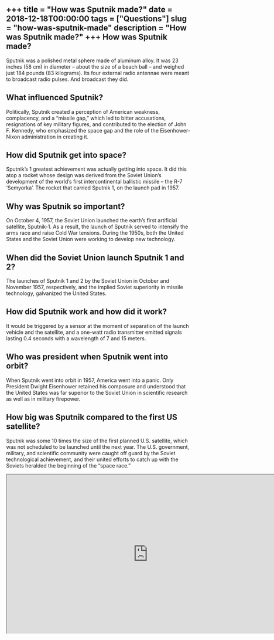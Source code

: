 +++
title = "How was Sputnik made?"
date = 2018-12-18T00:00:00
tags = ["Questions"]
slug = "how-was-sputnik-made"
description = "How was Sputnik made?"
+++
How was Sputnik made?
---------------------

Sputnik was a polished metal sphere made of aluminum alloy. It was 23 inches (58 cm) in diameter – about the size of a beach ball – and weighed just 184 pounds (83 kilograms). Its four external radio antennae were meant to broadcast radio pulses. And broadcast they did.

What influenced Sputnik?
------------------------

Politically, Sputnik created a perception of American weakness, complacency, and a “missile gap,” which led to bitter accusations, resignations of key military figures, and contributed to the election of John F. Kennedy, who emphasized the space gap and the role of the Eisenhower-Nixon administration in creating it.

How did Sputnik get into space?
-------------------------------

Sputnik’s 1 greatest achievement was actually getting into space. It did this atop a rocket whose design was derived from the Soviet Union’s development of the world’s first intercontinental ballistic missile – the R-7 ‘Semyorka’. The rocket that carried Sputnik 1, on the launch pad in 1957.

Why was Sputnik so important?
-----------------------------

On October 4, 1957, the Soviet Union launched the earth’s first artificial satellite, Sputnik-1. As a result, the launch of Sputnik served to intensify the arms race and raise Cold War tensions. During the 1950s, both the United States and the Soviet Union were working to develop new technology.

When did the Soviet Union launch Sputnik 1 and 2?
-------------------------------------------------

The launches of Sputnik 1 and 2 by the Soviet Union in October and November 1957, respectively, and the implied Soviet superiority in missile technology, galvanized the United States.

How did Sputnik work and how did it work?
-----------------------------------------

It would be triggered by a sensor at the moment of separation of the launch vehicle and the satellite, and a one-watt radio transmitter emitted signals lasting 0.4 seconds with a wavelength of 7 and 15 meters.

Who was president when Sputnik went into orbit?
-----------------------------------------------

When Sputnik went into orbit in 1957, America went into a panic. Only President Dwight Eisenhower retained his composure and understood that the United States was far superior to the Soviet Union in scientific research as well as in military firepower.

How big was Sputnik compared to the first US satellite?
-------------------------------------------------------

Sputnik was some 10 times the size of the first planned U.S. satellite, which was not scheduled to be launched until the next year. The U.S. government, military, and scientific community were caught off guard by the Soviet technological achievement, and their united efforts to catch up with the Soviets heralded the beginning of the “space race.”

<iframe allow="accelerometer; autoplay; clipboard-write; encrypted-media; gyroscope; picture-in-picture" allowfullscreen="" class="__youtube_prefs__  epyt-is-override  no-lazyload" data-no-lazy="1" data-origheight="433" data-origwidth="770" data-skipgform_ajax_framebjll="" height="433" id="_ytid_87739" loading="lazy" src="https://www.youtube.com/embed/GhJnt3xW2Fc?enablejsapi=1&autoplay=0&cc_load_policy=0&cc_lang_pref=&iv_load_policy=1&loop=0&modestbranding=0&rel=1&fs=1&playsinline=0&autohide=2&theme=dark&color=red&controls=1&" title="YouTube player" width="770"></iframe>